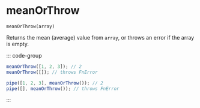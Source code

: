 # meanOrThrow

`meanOrThrow(array)`

Returns the mean (average) value from `array`, or throws an error if the array is empty.

::: code-group

```ts [data-first]
meanOrThrow([1, 2, 3]); // 2
meanOrThrow([]); // throws FnError
```

```ts [data-last]
pipe([1, 2, 3], meanOrThrow()); // 2
pipe([], meanOrThrow()); // throws FnError
```

:::
